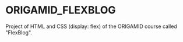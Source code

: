# ORIGAMID_FLEXBLOG
Project of HTML and CSS (display: flex) of the ORIGAMID course called "FlexBlog".
